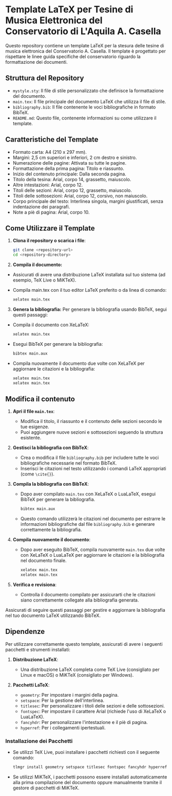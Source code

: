# Template LaTeX per Tesine di Musica Elettronica del Conservatorio di L'Aquila A. Casella 

Questo repository contiene un template LaTeX per la stesura delle tesine di musica elettronica del Conservatorio A. Casella. Il template è progettato per rispettare le linee guida specifiche del conservatorio riguardo la formattazione dei documenti.

## Struttura del Repository

- `mystyle.sty`: Il file di stile personalizzato che definisce la formattazione del documento.
- `main.tex`: Il file principale del documento LaTeX che utilizza il file di stile.
- `bibliography.bib`: Il file contenente le voci bibliografiche in formato BibTeX.
- `README.md`: Questo file, contenente informazioni su come utilizzare il template.

## Caratteristiche del Template

- Formato carta: A4 (210 x 297 mm).
- Margini: 2,5 cm superiori e inferiori, 2 cm destro e sinistro.
- Numerazione delle pagine: Attivata su tutte le pagine.
- Formattazione della prima pagina: Titolo e riassunto.
- Inizio del contenuto principale: Dalla seconda pagina.
- Titolo della tesina: Arial, corpo 14, grassetto, maiuscolo.
- Altre intestazioni: Arial, corpo 12.
- Titoli delle sezioni: Arial, corpo 12, grassetto, maiuscolo.
- Titoli delle sottosezioni: Arial, corpo 12, corsivo, non maiuscolo.
- Corpo principale del testo: Interlinea singola, margini giustificati, senza indentazione dei paragrafi.
- Note a piè di pagina: Arial, corpo 10.



## Come Utilizzare il Template

1. **Clona il repository o scarica i file**:
   ```bash
   git clone <repository-url>
   cd <repository-directory>
   ```

2. **Compila il documento:**

- Assicurati di avere una distribuzione LaTeX installata sul tuo sistema (ad esempio, TeX Live o MiKTeX).
- Compila main.tex con il tuo editor LaTeX preferito o da linea di comando:

    ```bash
    xelatex main.tex
    ```

3. **Genera la bibliografia:**
Per generare la bibliografia usando BibTeX, segui questi passaggi:
- Compila il documento con XeLaTeX:
    ```bash
    xelatex main.tex
    ```
- Esegui BibTeX per generare la bibliografia:
    ```bash
    bibtex main.aux
    ```
- Compila nuovamente il documento due volte con XeLaTeX per aggiornare le citazioni e la bibliografia:
    ```bash
    xelatex main.tex
    xelatex main.tex
    ```

## Modifica il contenuto

1. **Apri il file `main.tex`**:
   - Modifica il titolo, il riassunto e il contenuto delle sezioni secondo le tue esigenze.
   - Puoi aggiungere nuove sezioni e sottosezioni seguendo la struttura esistente.

2. **Gestisci la bibliografia con BibTeX**:
   - Crea o modifica il file `bibliography.bib` per includere tutte le voci bibliografiche necessarie nel formato BibTeX.
   - Inserisci le citazioni nel testo utilizzando i comandi LaTeX appropriati (come `\cite{}`).

3. **Compila la bibliografia con BibTeX**:
   - Dopo aver compilato `main.tex` con XeLaTeX o LuaLaTeX, esegui BibTeX per generare la bibliografia.
     ```bash
     bibtex main.aux
     ```
   - Questo comando utilizzerà le citazioni nel documento per estrarre le informazioni bibliografiche dal file `bibliography.bib` e generare correttamente la bibliografia.

4. **Compila nuovamente il documento**:
   - Dopo aver eseguito BibTeX, compila nuovamente `main.tex` due volte con XeLaTeX o LuaLaTeX per aggiornare le citazioni e la bibliografia nel documento finale.
     ```bash
     xelatex main.tex
     xelatex main.tex
     ```

5. **Verifica e revisiona**:
   - Controlla il documento compilato per assicurarti che le citazioni siano correttamente collegate alla bibliografia generata.

Assicurati di seguire questi passaggi per gestire e aggiornare la bibliografia nel tuo documento LaTeX utilizzando BibTeX.

## Dipendenze

Per utilizzare correttamente questo template, assicurati di avere i seguenti pacchetti e strumenti installati:

1. **Distribuzione LaTeX**:
   - Una distribuzione LaTeX completa come TeX Live (consigliato per Linux e macOS) o MiKTeX (consigliato per Windows).

2. **Pacchetti LaTeX**:
   - `geometry`: Per impostare i margini della pagina.
   - `setspace`: Per la gestione dell'interlinea.
   - `titlesec`: Per personalizzare i titoli delle sezioni e delle sottosezioni.
   - `fontspec`: Per impostare il carattere Arial (richiede l'uso di XeLaTeX o LuaLaTeX).
   - `fancyhdr`: Per personalizzare l'intestazione e il piè di pagina.
   - `hyperref`: Per i collegamenti ipertestuali.

### Installazione dei Pacchetti

- Se utilizzi TeX Live, puoi installare i pacchetti richiesti con il seguente comando:

    ```bash
    tlmgr install geometry setspace titlesec fontspec fancyhdr hyperref
    ```
- Se utilizzi MiKTeX, i pacchetti possono essere installati automaticamente alla prima compilazione del documento oppure manualmente tramite il gestore di pacchetti di MiKTeX.
